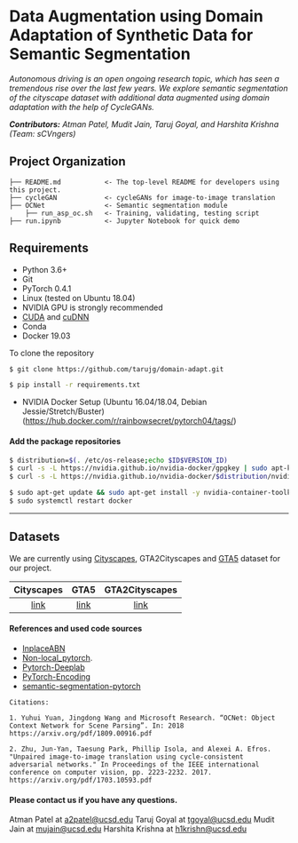 
Data Augmentation using Domain Adaptation of Synthetic Data for Semantic Segmentation
===================================

_Autonomous driving is an open ongoing research topic, which has seen a tremendous rise over the last few years. We explore semantic segmentation of the cityscape dataset with additional data augmented using domain adaptation with the help of CycleGANs._


_**Contributors:** Atman Patel, Mudit Jain, Taruj Goyal, and Harshita Krishna (Team: sCVngers)_

Project Organization
------------

    ├── README.md   		<- The top-level README for developers using this project.
    ├── cycleGAN    		<- cycleGANs for image-to-image translation
    ├── OCNet       		<- Semantic segmentation module
	    ├── run_asp_oc.sh	<- Training, validating, testing script
    ├── run.ipynb   		<- Jupyter Notebook for quick demo

Requirements
-----------
 - Python 3.6+
 - Git
 - PyTorch 0.4.1
- Linux (tested on Ubuntu 18.04)
- NVIDIA GPU is strongly recommended
- [CUDA](https://developer.nvidia.com/cuda-downloads) and [cuDNN](https://developer.nvidia.com/cudnn)
 - Conda
 - Docker 19.03

To clone the repository
``` bash
$ git clone https://github.com/tarujg/domain-adapt.git
```
 ``` bash
$ pip install -r requirements.txt
```

 - NVIDIA Docker Setup (Ubuntu 16.04/18.04, Debian Jessie/Stretch/Buster)(https://hub.docker.com/r/rainbowsecret/pytorch04/tags/)
#### Add the package repositories
``` bash
$ distribution=$(. /etc/os-release;echo $ID$VERSION_ID)
$ curl -s -L https://nvidia.github.io/nvidia-docker/gpgkey | sudo apt-key add -
$ curl -s -L https://nvidia.github.io/nvidia-docker/$distribution/nvidia-docker.list | sudo tee /etc/apt/sources.list.d/nvidia-docker.list

$ sudo apt-get update && sudo apt-get install -y nvidia-container-toolkit
$ sudo systemctl restart docker
```

---
## Datasets
We are currently using [Cityscapes](https://www.cityscapes-dataset.com/), GTA2Cityscapes and [GTA5](https://download.visinf.tu-darmstadt.de/data/from_games/) dataset for our project.

| Cityscapes | GTA5 | GTA2Cityscapes
|:------:|:------:|:------:|
|[link]([https://www.cityscapes-dataset.com/](https://www.cityscapes-dataset.com/))|[link]([https://download.visinf.tu-darmstadt.de/data/from_games/](https://download.visinf.tu-darmstadt.de/data/from_games/))|[link]([http://efrosgans.eecs.berkeley.edu/cyclegta/cityscapes2gta.zip](http://efrosgans.eecs.berkeley.edu/cyclegta/cityscapes2gta.zip))


#### References and used code sources
- [InplaceABN](https://github.com/mapillary/inplace_abn)
- [Non-local_pytorch](https://github.com/AlexHex7/Non-local_pytorch).
- [Pytorch-Deeplab](https://github.com/speedinghzl/Pytorch-Deeplab)
- [PyTorch-Encoding](https://github.com/zhanghang1989/PyTorch-Encoding)
- [semantic-segmentation-pytorch](https://github.com/CSAILVision/semantic-segmentation-pytorch)
```
Citations:

1. Yuhui Yuan, Jingdong Wang and Microsoft Research. “OCNet: Object Context Network for Scene Parsing”. In: 2018
https://arxiv.org/pdf/1809.00916.pdf

2. Zhu, Jun-Yan, Taesung Park, Phillip Isola, and Alexei A. Efros. "Unpaired image-to-image translation using cycle-consistent adversarial networks." In Proceedings of the IEEE international conference on computer vision, pp. 2223-2232. 2017.
https://arxiv.org/pdf/1703.10593.pdf

```

#### Please contact us if you have any questions.
Atman Patel at <a2patel@ucsd.edu>
Taruj Goyal at <tgoyal@ucsd.edu>
Mudit Jain at <mujain@ucsd.edu>
Harshita Krishna at <h1krishn@ucsd.edu>

